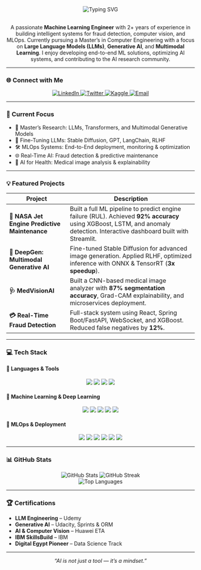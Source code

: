 <div align="center">
  <img src="https://readme-typing-svg.demolab.com?font=Inter&size=35&pause=1000&color=16A34A&center=true&vCenter=true&width=600&lines=Hi+there%2C+I'm+Gabr+%F0%9F%91%8B;LL.M.+Engineer+%7C+Generative+AI+%7C+MLOps+Expert;Machine+Learning+Engineer+%7C+Open+Source+Contributor" alt="Typing SVG" />
</div>

<br>

<p align="center">
A passionate <b>Machine Learning Engineer</b> with 2+ years of experience in building intelligent systems for fraud detection, computer vision, and MLOps. Currently pursuing a Master’s in Computer Engineering with a focus on <b>Large Language Models (LLMs)</b>, <b>Generative AI</b>, and <b>Multimodal Learning</b>. I enjoy developing end-to-end ML solutions, optimizing AI systems, and contributing to the AI research community.
</p>

---

### 🌐 Connect with Me

<p align="center">
  <a href="https://www.linkedin.com/in/muhammadadelgabr" target="_blank">
    <img src="https://img.shields.io/badge/LinkedIn-0077B5?style=for-the-badge&logo=linkedin&logoColor=white" alt="LinkedIn"/>
  </a>
  <a href="https://twitter.com/muhammadadelgab" target="_blank">
    <img src="https://img.shields.io/badge/Twitter-1DA1F2?style=for-the-badge&logo=twitter&logoColor=white" alt="Twitter"/>
  </a>
  <a href="https://www.kaggle.com/muhammadadelgabr" target="_blank">
    <img src="https://img.shields.io/badge/Kaggle-20BEFF?style=for-the-badge&logo=kaggle&logoColor=white" alt="Kaggle"/>
  </a>
  <a href="mailto:MuhammadAdelGabr@gmail.com">
    <img src="https://img.shields.io/badge/Email-D14836?style=for-the-badge&logo=gmail&logoColor=white" alt="Email"/>
  </a>
</p>

---

### 🚀 Current Focus

- 🧠 Master’s Research: LLMs, Transformers, and Multimodal Generative Models
- 🧩 Fine-Tuning LLMs: Stable Diffusion, GPT, LangChain, RLHF
- 🛠️ MLOps Systems: End-to-End deployment, monitoring & optimization
- 🌐 Real-Time AI: Fraud detection & predictive maintenance
- 🔬 AI for Health: Medical image analysis & explainability

---

### 💡 Featured Projects

| Project | Description |
|--------|-------------|
| **🚀 NASA Jet Engine Predictive Maintenance** | Built a full ML pipeline to predict engine failure (RUL). Achieved **92% accuracy** using XGBoost, LSTM, and anomaly detection. Interactive dashboard built with Streamlit. |
| **🎨 DeepGen: Multimodal Generative AI** | Fine-tuned Stable Diffusion for advanced image generation. Applied RLHF, optimized inference with ONNX & TensorRT (**3x speedup**). |
| **🩺 MedVisionAI** | Built a CNN-based medical image analyzer with **87% segmentation accuracy**, Grad-CAM explainability, and microservices deployment. |
| **💳 Real-Time Fraud Detection** | Full-stack system using React, Spring Boot/FastAPI, WebSocket, and XGBoost. Reduced false negatives by **12%**. |

---

### 💻 Tech Stack

#### 🧠 Languages & Tools
<p align="center">
  <img src="https://img.shields.io/badge/Python-3776AB?style=for-the-badge&logo=python&logoColor=white"/>
  <img src="https://img.shields.io/badge/Java-ED8B00?style=for-the-badge&logo=openjdk&logoColor=white"/>
  <img src="https://img.shields.io/badge/JavaScript-F7DF1E?style=for-the-badge&logo=javascript&logoColor=black"/>
  <img src="https://img.shields.io/badge/Git-E44C30?style=for-the-badge&logo=git&logoColor=white"/>
</p>

#### 🧪 Machine Learning & Deep Learning
<p align="center">
  <img src="https://img.shields.io/badge/PyTorch-EE4C2C?style=for-the-badge&logo=pytorch&logoColor=white"/>
  <img src="https://img.shields.io/badge/TensorFlow-FF6F00?style=for-the-badge&logo=tensorflow&logoColor=white"/>
  <img src="https://img.shields.io/badge/Scikit--Learn-F7931E?style=for-the-badge&logo=scikit-learn&logoColor=white"/>
  <img src="https://img.shields.io/badge/Hugging_Face-FFD21E?style=for-the-badge&logo=huggingface&logoColor=black"/>
  <img src="https://img.shields.io/badge/OpenCV-5C3EE8?style=for-the-badge&logo=opencv&logoColor=white"/>
</p>

#### 🔧 MLOps & Deployment
<p align="center">
  <img src="https://img.shields.io/badge/Docker-2496ED?style=for-the-badge&logo=docker&logoColor=white"/>
  <img src="https://img.shields.io/badge/Kubernetes-326CE5?style=for-the-badge&logo=kubernetes&logoColor=white"/>
  <img src="https://img.shields.io/badge/MLflow-0194E2?style=for-the-badge&logo=mlflow&logoColor=white"/>
  <img src="https://img.shields.io/badge/FastAPI-009688?style=for-the-badge&logo=fastapi&logoColor=white"/>
  <img src="https://img.shields.io/badge/AWS-232F3E?style=for-the-badge&logo=amazon-aws&logoColor=white"/>
  <img src="https://img.shields.io/badge/GCP-4285F4?style=for-the-badge&logo=google-cloud&logoColor=white"/>
</p>

---

### 📊 GitHub Stats

<p align="center">
  <img src="https://github-readme-stats.vercel.app/api?username=muhammadadelgabr&show_icons=true&theme=radical" alt="GitHub Stats" />
  <img src="https://github-readme-streak-stats.herokuapp.com/?user=muhammadadelgabr&theme=radical" alt="GitHub Streak" />
  <br>
  <img src="https://github-readme-stats.vercel.app/api/top-langs/?username=muhammadadelgabr&layout=compact&theme=radical" alt="Top Languages" />
</p>

---

### 🏆 Certifications

- **LLM Engineering** – Udemy  
- **Generative AI** – Udacity, Sprints & ORM  
- **AI & Computer Vision** – Huawei ETA  
- **IBM SkillsBuild** – IBM  
- **Digital Egypt Pioneer** – Data Science Track  

---

<p align="center"><i>“AI is not just a tool — it’s a mindset.”</i></p>
